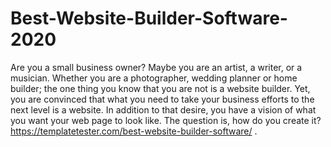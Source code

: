 # Best-Website-Builder-Software-2020
Are you a small business owner? Maybe you are an artist, a writer, or a musician. Whether you are a photographer, wedding planner or home builder; the one thing you know that you are not is a website builder.  Yet, you are convinced that what you need to take your business efforts to the next level is a website. In addition to that desire, you have a vision of what you want your web page to look like. The question is, how do you create it? https://templatetester.com/best-website-builder-software/ .
